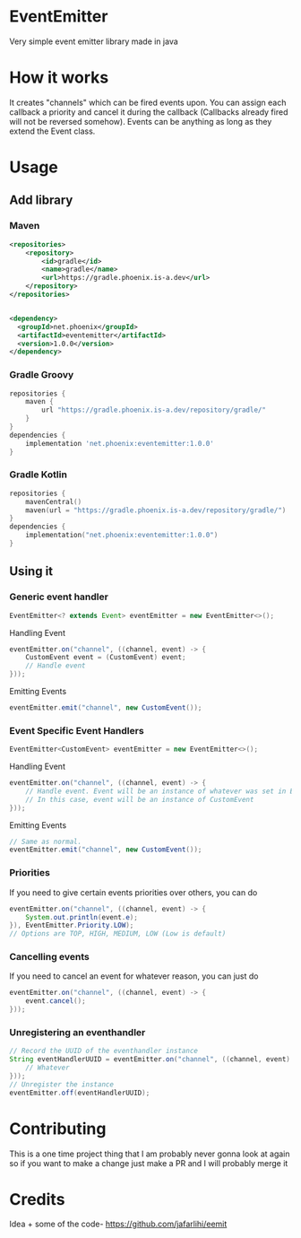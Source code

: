 # EventEmitter
Very simple event emitter library made in java

# How it works
It creates "channels" which can be fired events upon. You can assign each callback a priority and cancel it during the callback (Callbacks already fired will not be reversed somehow). Events can be anything as long as they extend the Event class.
# Usage

## Add library
### Maven
```xml
<repositories>
    <repository>
        <id>gradle</id>
        <name>gradle</name>
        <url>https://gradle.phoenix.is-a.dev</url>
    </repository>
</repositories>


<dependency>
  <groupId>net.phoenix</groupId>
  <artifactId>eventemitter</artifactId>
  <version>1.0.0</version>
</dependency>
```
### Gradle Groovy
```groovy
repositories {
    maven {
        url "https://gradle.phoenix.is-a.dev/repository/gradle/"
    }
}
dependencies {
    implementation 'net.phoenix:eventemitter:1.0.0'
}
```
### Gradle Kotlin
```kotlin
repositories {
    mavenCentral()
    maven(url = "https://gradle.phoenix.is-a.dev/repository/gradle/")
}
dependencies {
    implementation("net.phoenix:eventemitter:1.0.0")
}
```
## Using it
### Generic event handler
```java
EventEmitter<? extends Event> eventEmitter = new EventEmitter<>();
```
Handling Event
```java
eventEmitter.on("channel", ((channel, event) -> {
    CustomEvent event = (CustomEvent) event;
    // Handle event
}));
```
Emitting Events
```java
eventEmitter.emit("channel", new CustomEvent());
```



### Event Specific Event Handlers
```java
EventEmitter<CustomEvent> eventEmitter = new EventEmitter<>();
```
Handling Event
```java
eventEmitter.on("channel", ((channel, event) -> {
    // Handle event. Event will be an instance of whatever was set in EventEmitter instance. 
    // In this case, event will be an instance of CustomEvent
}));
```
Emitting Events
```java
// Same as normal.
eventEmitter.emit("channel", new CustomEvent());
```

### Priorities
If you need to give certain events priorities over others, you can do 
```java
eventEmitter.on("channel", ((channel, event) -> {
    System.out.println(event.e);
}), EventEmitter.Priority.LOW);
// Options are TOP, HIGH, MEDIUM, LOW (Low is default)
```
### Cancelling events
If you need to cancel an event for whatever reason, you can just do
```java
eventEmitter.on("channel", ((channel, event) -> {
    event.cancel();
}));
```
### Unregistering an eventhandler
```java
// Record the UUID of the eventhandler instance
String eventHandlerUUID = eventEmitter.on("channel", ((channel, event) -> {
    // Whatever
}));
// Unregister the instance
eventEmitter.off(eventHandlerUUID);
```
# Contributing
This is a one time project thing that I am probably never gonna look at again so if you want to make a change just make a PR and I will probably merge it
# Credits
Idea + some of the code- https://github.com/jafarlihi/eemit